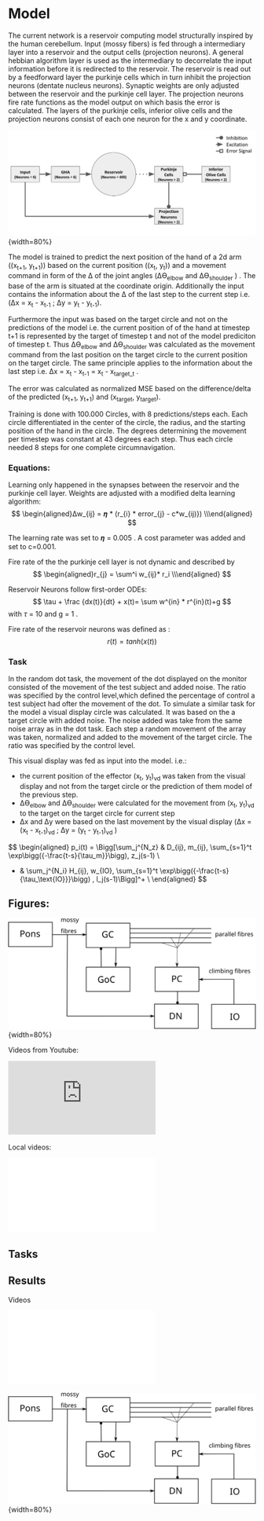 # Model



The current network is a reservoir computing model structurally inspired by the human cerebellum. Input (mossy fibers) is fed through a intermediary layer into a reservoir and the output cells (projection neurons). A general hebbian algorithm layer is used as the intermediary to decorrelate the input information before it is redirected to the reservoir. The reservoir is read out by a feedforward layer the purkinje cells which in turn inhibit the projection neurons (dentate nucleus neurons). Synaptic weights are only adjusted between the reservoir and the purkinje cell layer. The projection neurons fire rate functions as the model output on which basis the error is calculated. The layers of the purkinje cells, inferior olive cells and the projection neurons consist of each one neuron for the x and y coordinate. 






![**Figure 1:** Structure of the model.](img/cb_model.png){width=80%}



The model is trained to predict the next position of the hand of a 2d arm ((x<sub>t+1</sub>, y<sub>t+1</sub>)) based on the current position ((x<sub>t</sub>, y<sub>t</sub>)) and a movement command in   form of the Δ of the joint angles (ΔӨ<sub>elbow</sub> and ΔӨ<sub>shoulder</sub> ) . The base of the arm is situated at the coordinate origin. Additionally the input contains the information about the Δ of the last step to the current step i.e.  (Δx = x<sub>t</sub> - x<sub>t-1</sub> ; Δy = y<sub>t</sub> - y<sub>t-1</sub>). 

Furthermore the input was based on the target circle and not on the predictions of the model i.e. the current position of of the hand at timestep t+1 is represented by the target of timestep t and not of the model prediciton of timestep t. Thus ΔӨ<sub>elbow</sub> and ΔӨ<sub>shoulder</sub> was calculated as the movement command from the last position on the target circle to the current position on the target circle. The same principle applies to the information about the last step i.e. Δx = x<sub>t</sub> - x<sub>t-1</sub> = x<sub>t</sub> - x<sub>target_t</sub> . 

The error was calculated as normalized MSE based on the difference/delta of the predicted (x<sub>t+1</sub>, y<sub>t+1</sub>) and (x<sub>target</sub>, y<sub>target</sub>).

Training is done with 100.000 Circles, with 8 predictions/steps each. Each circle differentiated in the center of the circle, the radius, and the starting position of the hand in the circle. The degrees determining the movement per timestep was constant at 43 degrees each step. Thus each circle needed 8 steps for one complete circumnavigation. 







### Equations:



Learning only happened in the synapses between the reservoir and the purkinje cell layer. Weights are adjusted with a modified delta learning algorithm:
$$
\begin{aligned}Δw_{ij} =  𝜼 * (r_{i} * error_{j} - c*w_{ij)}) \\\end{aligned}
$$

The learning rate was set to 𝜼 = 0.005 . A cost parameter was added and set to c=0.001. 

Fire rate of the the purkinje cell layer is not dynamic and described by
$$
\begin{aligned}r_{j} = \sum^i w_{ij}* r_i \\\end{aligned}
$$


Reservoir Neurons follow first-order ODEs:
$$
\tau + \frac {dx(t)}{dt} + x(t)= \sum w^{in} * r^{in}(t)+g
$$
with *τ* = 10 and g = 1 .

Fire rate of the reservoir neurons was defined as :
$$
r(t) = tanh(x(t))
$$

### Task 

In the random dot task, the movement of the dot displayed on the monitor consisted of the movement of the test subject and added noise. The ratio was specified by the control level,which defined the percentage of control a test subject had ofter the movement of the dot.  To simulate a similar task for the model a visual display circle was calculated. It was based on the a target circle with added noise. The noise added was take from the same noise array as in the dot task. Each step a random movement of the array was taken, normalized and added to the movement of the target circle. The ratio was specified by the control level.  

This visual display was fed as input into the model. i.e.:

* the current position of the effector (x<sub>t</sub>, y<sub>t</sub>)<sub>vd</sub> was taken from the visual display and not from the target circle or the prediction of them model of the 	 previous step.
* ΔӨ<sub>elbow</sub> and ΔӨ<sub>shoulder</sub> were calculated for the movement from (x<sub>t</sub>, y<sub>t</sub>)<sub>vd</sub> to the target on the target circle for current step
* Δx and Δy were based on the last movement by the visual display (Δx = (x<sub>t</sub> - x<sub>t-1</sub>)<sub>vd</sub> ; Δy = (y<sub>t</sub> - y<sub>t-1</sub>)<sub>vd</sub> )


















$$
\begin{aligned}
p_i(t) = \Bigg[\sum_j^{N_z} & D_{ij}\, m_{ij}\, \sum_{s=1}^t \exp\bigg({-\frac{t-s}{\tau_m}}\bigg)\, z_j(s-1) \\
+ & \sum_j^{N_i} H_{ij}\, w_{IO}\, \sum_{s=1}^t \exp\bigg({-\frac{t-s}{\tau_\text{IO}}}\bigg) \, l_j(s-1)\Bigg]^+ \\
\end{aligned}
$$

## Figures:

![**Figure 1:** Structure of the model.](img/model.svg){width=80%}

Videos from Youtube:

<div class='embed-container'><iframe src='https://www.youtube.com/embed/qhUvQiKec2U' frameborder='0' allowfullscreen></iframe></div>

Local videos:

<div class='embed-container'><iframe src='./videos/cover.mp4' frameborder='0' allowfullscreen></iframe></div>

## Tasks

## Results
 Videos

<div class='embed-container'><iframe src='./videos/training_circle_20-99999.mp4' frameborder='0' allowfullscreen></iframe></div>

![**Figure 1:** Structure of the model.](img/model.svg){width=80%}